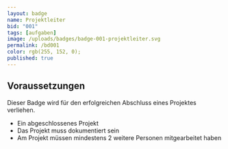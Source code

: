 ```yaml
---
layout: badge
name: Projektleiter
bid: "001"
tags: [aufgaben]
image: /uploads/badges/badge-001-projektleiter.svg
permalink: /bd001
color: rgb(255, 152, 0);
published: true
---
```


## Voraussetzungen

Dieser Badge wird für den erfolgreichen Abschluss eines Projektes verliehen.

* Ein abgeschlossenes Projekt
* Das Projekt muss dokumentiert sein
* Am Projekt müssen mindestens 2 weitere Personen mitgearbeitet haben

